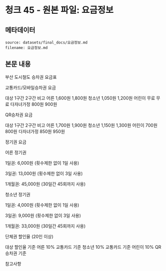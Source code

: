 # 청크 45 - 원본 파일: 요금정보

## 메타데이터

```
source: datasets/final_docs/요금정보.md
filename: 요금정보.md
```

## 본문 내용

부산 도시철도 승차권 요금표

교통카드/모바일승차권 요금

대상 1구간 2구간 비고 어른 1,600원 1,800원 청소년 1,050원 1,200원 어린이 무료 무료 다자녀가정 800원 900원

QR승차권 요금

대상 1구간 2구간 비고 어른 1,700원 1,900원 청소년 1,150원 1,300원 어린이 700원 800원 다자녀가정 850원 950원

정기권 요금

어른 정기권

1일권: 6,000원 (횟수제한 없이 1일 사용)

3일권: 13,000원 (횟수제한 없이 3일 사용)

1개월권: 45,000원 (30일간 45회까지 사용)

청소년 정기권

1일권: 4,000원 (횟수제한 없이 1일 사용)

3일권: 9,000원 (횟수제한 없이 3일 사용)

1개월권: 33,000원 (30일간 45회까지 사용)

단체권 할인율 (20인 이상)

대상 할인율 기준 어른 10% 교통카드 기준 청소년 10% 교통카드 기준 어린이 10% QR승차권 기준

참고사항